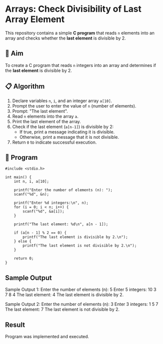 # Arrays: Check Divisibility of Last Array Element

This repository contains a simple **C program** that reads `n` elements into an array and checks whether the **last element** is divisible by 2.

## 🧠 Aim

To create a C program that reads `n` integers into an array and determines if the **last element** is divisible by 2.

## 📋 Algorithm

1. Declare variables `n`, `i`, and an integer array `a[10]`.
2. Prompt the user to enter the value of `n` (number of elements).
3. Prompt: "The last element".
4. Read `n` elements into the array `a`.
5. Print the last element of the array.
6. Check if the last element (`a[n-1]`) is divisible by 2:
   - If true, print a message indicating it is divisible.
   - Otherwise, print a message that it is not divisible.
7. Return `0` to indicate successful execution.

## 🧾 Program
```
#include <stdio.h>

int main() {
    int n, i, a[10];

    printf("Enter the number of elements (n): ");
    scanf("%d", &n);

    printf("Enter %d integers:\n", n);
    for (i = 0; i < n; i++) {
        scanf("%d", &a[i]);
    }

    printf("The last element: %d\n", a[n - 1]);

    if (a[n - 1] % 2 == 0) {
        printf("The last element is divisible by 2.\n");
    } else {
        printf("The last element is not divisible by 2.\n");
    }

    return 0;
}
```



## Sample Output
Sample Output 1:
Enter the number of elements (n): 5
Enter 5 integers:
10 3 7 8 4
The last element: 4
The last element is divisible by 2.

Sample Output 2:
Enter the number of elements (n): 3
Enter 3 integers:
1 5 7
The last element: 7
The last element is not divisible by 2.

## Result
Program was implemented and executed.


